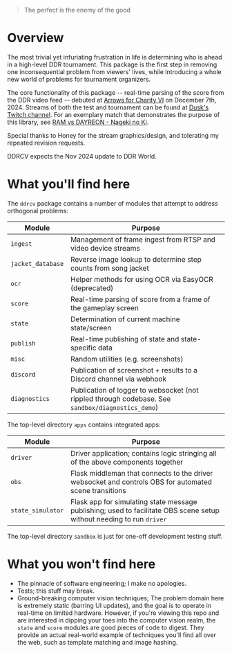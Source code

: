 > The perfect is the enemy of the good

# Overview

The most trivial yet infuriating frustration in life is determining who is ahead in a high-level DDR tournament.
This package is the first step in removing one inconsequential problem from viewers' lives, while introducing a
whole new world of problems for tournament organizers. 

The core functionality of this package -- real-time parsing of the score from the DDR video feed -- debuted at 
[Arrows for Charity VI](http://www.arrowsforcharity.org) on December 7th, 2024. Streams of both the test and tournament 
can be found at [Dusk's Twitch channel](https://www.twitch.tv/starguardarcade). For an exemplary match that demonstrates
the purpose of this library, see [RAM vs DAYREON - Nageki no Ki](https://www.twitch.tv/videos/2320764725?t=9h33m37s).

Special thanks to Honey for the stream graphics/design, and tolerating my repeated revision requests.

DDRCV expects the Nov 2024 update to DDR World.

# What you'll find here

The `ddrcv` package contains a number of modules that attempt to address orthogonal problems:

| Module            | Purpose                                                                                           |
|-------------------|---------------------------------------------------------------------------------------------------|
| `ingest`          | Management of frame ingest from RTSP and video device streams                                     |
| `jacket_database` | Reverse image lookup to determine step counts from song jacket                                    |
| `ocr`             | Helper methods for using OCR via EasyOCR (deprecated)                                             |
| `score`           | Real-time parsing of score from a frame of the gameplay screen                                    |
| `state`           | Determination of current machine state/screen                                                     |
| `publish`         | Real-time publishing of state and state-specific data                                             |
| `misc`            | Random utilities (e.g. screenshots)                                                               |
| `discord`         | Publication of screenshot + results to a Discord channel via webhook                              |
| `diagnostics`     | Publication of logger to websocket (not rippled through codebase. See `sandbox/diagnostics_demo`) |

The top-level directory `apps` contains integrated apps:

| Module            | Purpose                                                                                                                 |
|-------------------|-------------------------------------------------------------------------------------------------------------------------|
| `driver`          | Driver application; contains logic stringing all of the above components together                                       |
| `obs`             | Flask middleman that connects to the driver websocket and controls OBS for automated scene transitions                  |
| `state_simulator` | Flask app for simulating state message publishing; used to facilitate OBS scene setup without needing to run `driver`   |

The top-level directory `sandbox` is just for one-off development testing stuff.

# What you won't find here

- The pinnacle of software engineering; I make no apologies.
- Tests; this stuff may break.
- Ground-breaking computer vision techniques; The problem domain here is extremely static (barring UI updates), and the
goal is to operate in real-time on limited hardware. However, if you're viewing this repo and are interested in dipping
your toes into the computer vision realm, the `state` and `score` modules are good pieces of code to digest. They 
provide an actual real-world example of techniques you'll find all over the web, such as template matching and image hashing.
